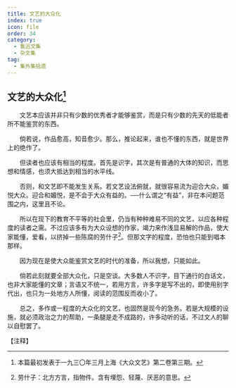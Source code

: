 ```yaml
---
title: 文艺的大众化
index: true
icon: file
order: 34
category:
  - 鲁迅文集
  - 杂文集
tag:  
  - 集外集拾遗
---
```


## 文艺的大众化[^①]

　　文艺本应该并非只有少数的优秀者才能够鉴赏，而是只有少数的先天的低能者所不能鉴赏的东西。

　　倘若说，作品愈高，知音愈少。那么，推论起来，谁也不懂的东西，就是世界上的绝作了。

　　但读者也应该有相当的程度。首先是识字，其次是有普通的大体的知识，而思想和情感，也须大抵达到相当的水平线。

　　否则，和文艺即不能发生关系。若文艺设法俯就，就很容易流为迎合大众，媚悦大众。迎合和媚悦，是不会于大众有益的。──什么谓之“有益”，非在本问题范围之内，这里且不论。

　　所以在现下的教育不平等的社会里，仍当有种种难易不同的文艺，以应各种程度的读者之需。不过应该多有为大众设想的作家，竭力来作浅显易解的作品，使大家能懂，爱看，以挤掉一些陈腐的劳什子[^②]。但那文字的程度，恐怕也只能到唱本那样。

　　因为现在是使大众能鉴赏文艺的时代的准备，所以我想，只能如此。

　　倘若此刻就要全部大众化，只是空谈。大多数人不识字，目下通行的白话文，也非大家能懂的文章；言语又不统一，若用方言，许多字是写不出的，即使用别字代出，也只为一处地方人所懂，阅读的范围反而收小了。

　　总之，多作或一程度的大众化的文艺，也固然是现今的急务。若是大规模的设施，就必须政治之力的帮助，一条腿是走不成路的，许多动听的话，不过文人的聊以自慰罢了。

【注释】

[^①]: 本篇最初发表于一九三〇年三月上海《大众文艺》第二卷第三期。

[^②]: 劳什子：北方方言，指物件。含有埋怨、轻蔑、厌恶的意思。
